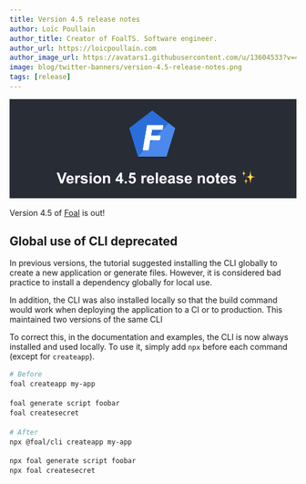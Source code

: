 ```yaml
---
title: Version 4.5 release notes
author: Loïc Poullain
author_title: Creator of FoalTS. Software engineer.
author_url: https://loicpoullain.com
author_image_url: https://avatars1.githubusercontent.com/u/13604533?v=4
image: blog/twitter-banners/version-4.5-release-notes.png
tags: [release]
---
```


![Banner](./assets/version-4.5-is-here/banner.png)

Version 4.5 of [Foal](https://foalts.org/) is out!

<!--truncate-->

## Global use of CLI deprecated

In previous versions, the tutorial suggested installing the CLI globally to create a new application or generate files. However, it is considered bad practice to install a dependency globally for local use.

In addition, the CLI was also installed locally so that the build command would work when deploying the application to a CI or to production. This maintained two versions of the same CLI

To correct this, in the documentation and examples, the CLI is now always installed and used locally. To use it, simply add `npx` before each command (except for `createapp`).

```bash
# Before
foal createapp my-app

foal generate script foobar
foal createsecret

# After
npx @foal/cli createapp my-app

npx foal generate script foobar
npx foal createsecret
```